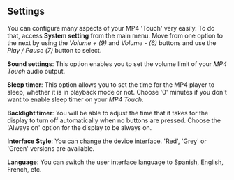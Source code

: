 ## Settings

You can configure many aspects of your MP4 'Touch' very easily.
To do that, access **System setting** from the main menu. Move from one option to the next by using the *Volume + (9)* and *Volume - (6)* buttons and use the *Play / Pause (7)* button to select.

**Sound settings**: This option enables you to set the volume limit of your *MP4 Touch* audio output.

**Sleep timer**: This option allows you to set the time for the MP4 player to sleep, whether it is in playback mode or not. Choose '0' minutes if you don't want to enable sleep timer on your *MP4 Touch*.

**Backlight timer**: You will be able to adjust the time that it takes for the display to turn off automatically when no buttons are pressed. Choose the 'Always on' option for the display to be always on.


**Interface Style**: You can change the device interface. 'Red', 'Grey' or 'Green' versions are available.


**Language**: You can switch the user interface language to Spanish, English, French, etc.


